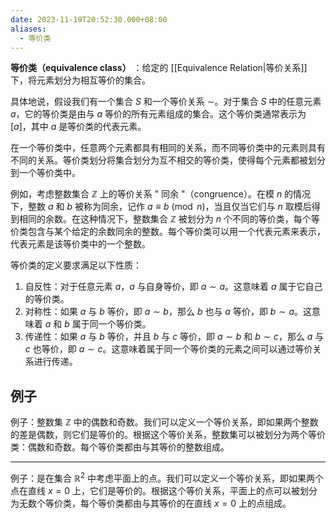 ```yaml
---
date: 2023-11-19T20:52:30.000+08:00
aliases:
  - 等价类
---
```


**等价类（equivalence class）** ：给定的 [[Equivalence Relation|等价关系]] 下，将元素划分为相互等价的集合。

具体地说，假设我们有一个集合 $S$ 和一个等价关系 $\sim$。对于集合 $S$ 中的任意元素 $a$，它的等价类是由与 $a$ 等价的所有元素组成的集合。这个等价类通常表示为 $[a]$，其中 $a$ 是等价类的代表元素。

在一个等价类中，任意两个元素都具有相同的关系，而不同等价类中的元素则具有不同的关系。等价类划分将集合划分为互不相交的等价类，使得每个元素都被划分到一个等价类中。

例如，考虑整数集合 $\mathbb{Z}$ 上的等价关系 " 同余 "（congruence）。在模 $n$ 的情况下，整数 $a$ 和 $b$ 被称为同余，记作 $a \equiv b \pmod{n}$，当且仅当它们与 $n$ 取模后得到相同的余数。在这种情况下，整数集合 $\mathbb{Z}$ 被划分为 $n$ 个不同的等价类，每个等价类包含与某个给定的余数同余的整数。每个等价类可以用一个代表元素来表示，代表元素是该等价类中的一个整数。

等价类的定义要求满足以下性质：

1. 自反性：对于任意元素 $a$，$a$ 与自身等价，即 $a \sim a$。这意味着 $a$ 属于它自己的等价类。
2. 对称性：如果 $a$ 与 $b$ 等价，即 $a \sim b$，那么 $b$ 也与 $a$ 等价，即 $b \sim a$。这意味着 $a$ 和 $b$ 属于同一个等价类。
3. 传递性：如果 $a$ 与 $b$ 等价，并且 $b$ 与 $c$ 等价，即 $a \sim b$ 和 $b \sim c$，那么 $a$ 与 $c$ 也等价，即 $a \sim c$。这意味着属于同一个等价类的元素之间可以通过等价关系进行传递。

## 例子

例子：整数集 $\mathbb{Z}$ 中的偶数和奇数。我们可以定义一个等价关系，即如果两个整数的差是偶数，则它们是等价的。根据这个等价关系，整数集可以被划分为两个等价类：偶数和奇数。每个等价类都由与其等价的整数组成。

---

例子：是在集合 $\mathbb{R}^2$ 中考虑平面上的点。我们可以定义一个等价关系，即如果两个点在直线 $x=0$ 上，它们是等价的。根据这个等价关系，平面上的点可以被划分为无数个等价类，每个等价类都由与其等价的在直线 $x=0$ 上的点组成。
